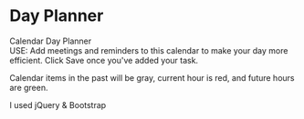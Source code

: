# Day Planner
Calendar Day Planner
<br>
USE:
Add meetings and reminders to this calendar to make your day more efficient. 
Click Save once you've added your task. 

Calendar items in the past will be gray, current hour is red, and future hours are green. 

I used jQuery & Bootstrap
